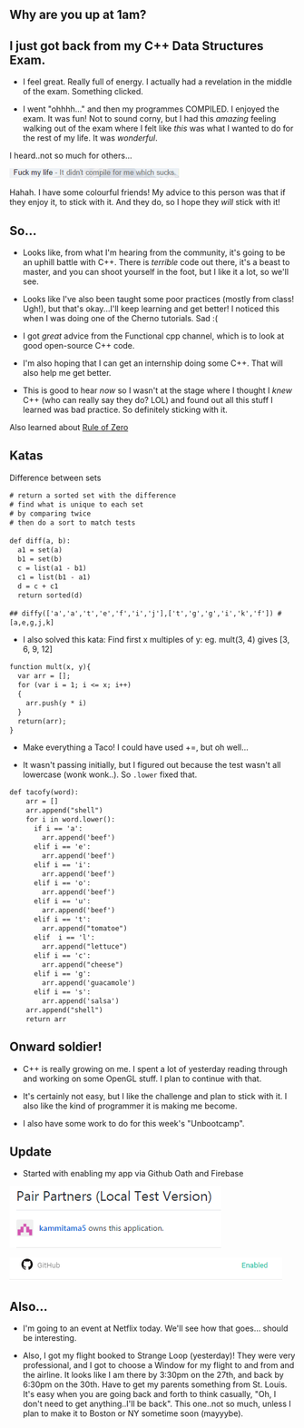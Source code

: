 ## Why are you up at 1am?

## I just got back from my C++ Data Structures Exam.

- I feel great. Really full of energy.
  I actually had a revelation in the middle of the exam.
  Something clicked. 

- I went "ohhhh..." and then my programmes COMPILED. 
  I enjoyed the exam. It was fun! 
  Not to sound corny, but I had this *amazing* feeling
  walking out of the exam
  where I felt like *this* was what I wanted to do for 
  the rest of my life. It was *wonderful*.
  
I heard..not so much for others...

![fk](/images/fk.png)

Hahah. I have some colourful friends! 
My advice to this person was that if they enjoy it, to stick with it.
And they do, so I hope they *will* stick with it! 


## So...

- Looks like, from what I'm hearing from the community,
  it's going to be an uphill battle with C++.
  There is *terrible* code out there, it's a beast to master,
  and you can shoot yourself in the foot, but I like it a lot,
  so we'll see.
  
- Looks like I've also been taught some poor practices
  (mostly from class! Ugh!), 
  but that's okay...I'll keep learning and get better!
  I noticed this when I was doing one of the Cherno 
  tutorials. Sad :(
  
- I got *great* advice from the Functional cpp channel,
  which is to look at good open-source C++ code.
  
- I'm also hoping that I can get an internship doing some C++.
  That will also help me get better.
  
- This is good to hear *now* so I wasn't at the stage where 
  I thought I *knew* C++ (who can really say they do? LOL)
  and found out all this stuff I learned was bad practice. 
  So definitely sticking with it. 
  
Also learned about [Rule of Zero](https://rmf.io/cxx11/rule-of-zero)


## Katas

Difference between sets 

```
# return a sorted set with the difference
# find what is unique to each set
# by comparing twice
# then do a sort to match tests 

def diff(a, b):
  a1 = set(a)
  b1 = set(b)
  c = list(a1 - b1)
  c1 = list(b1 - a1)
  d = c + c1
  return sorted(d)
  
## diffy(['a','a','t','e','f','i','j'],['t','g','g','i','k','f']) # [a,e,g,j,k]
```
- I also solved this kata:
  Find first x multiples of y:
  eg. mult(3, 4) gives [3, 6, 9, 12]
  
```
function mult(x, y){
  var arr = [];
  for (var i = 1; i <= x; i++)
  {
    arr.push(y * i)
  }
  return(arr);
}
```
- Make everything a Taco! 
  I could have used +=, but oh well...
 
- It wasn't passing initially, 
  but I figured out because the test
  wasn't all lowercase (wonk wonk..).
  So ```.lower``` fixed that.

```
def tacofy(word):
    arr = []
    arr.append("shell")
    for i in word.lower():
      if i == 'a':
        arr.append('beef')
      elif i == 'e':
        arr.append('beef')
      elif i == 'i':
        arr.append('beef')
      elif i == 'o':
        arr.append('beef')
      elif i == 'u':
        arr.append('beef')
      elif i == 't':
        arr.append("tomatoe")
      elif  i == 'l':
        arr.append("lettuce")
      elif i == 'c':
        arr.append("cheese")
      elif i == 'g':
        arr.append('guacamole')
      elif i == 's':
        arr.append('salsa')
    arr.append("shell")
    return arr
```
## Onward soldier! 

- C++ is really growing on me.
  I spent a lot of yesterday reading through and working on some OpenGL stuff.
  I plan to continue with that.

- It's certainly not easy, but I like the challenge and plan to stick with it.
  I also like the kind of programmer it is making me become. 
  
- I also have some work to do for this week's "Unbootcamp".

## Update

- Started with enabling my app via Github Oath and Firebase

![appown](/images/appown.png)

![appown1](/images/appown1.png)

## Also...

- I'm going to an event at Netflix today. We'll see how that goes...
  should be interesting.
  
- Also, I got my flight booked to Strange Loop (yesterday)! 
  They were very professional, and I got to choose a Window for my flight
  to and from and the airline.
  It looks like I am there by 3:30pm on the 27th, and back
  by 6:30pm on the 30th. Have to get my parents something from St. Louis.
  It's easy when you are going back and forth to think casually,
  "Oh, I don't need to get anything..I'll be back". This one..not so much,
  unless I plan to make it to Boston or NY sometime soon (mayyybe).
  
 

